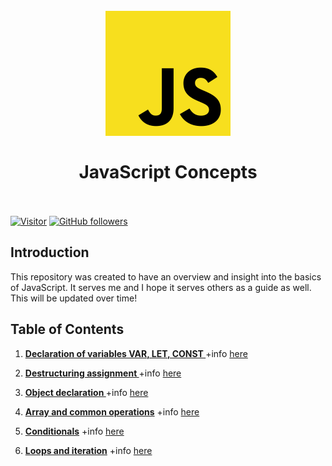 <h1 align="center">
<br>
  <img src="./images/JSLogo.png"  width=200" />
  <br>
    <br>
   JavaScript Concepts     
  <br><br>
</h1>
 

[![Visitor](https://visitor-badge.laobi.icu/badge?page_id=clarethe)](https://github.com/clarethe) [![GitHub followers](https://img.shields.io/github/followers/clarethe.svg?style=social&label=Follow)](https://github.com/clarethe?tab=followers)


## Introduction

This repository was created to have an overview and insight into the basics of JavaScript. It serves me and I hope it serves others as a guide as well. This will be updated over time!

## Table of Contents

1. **[Declaration of variables VAR, LET, CONST ](https://github.com/clarethe/javascript-syntax/blob/main/variables-var-let-const.md)**  +info [here](https://dmitripavlutin.com/javascript-variables-const-let-var/)  

2. **[Destructuring assignment ](https://github.com/clarethe/javascript-syntax/blob/main/destructuring-assigment.md)**  +info [here](https://developer.mozilla.org/en-US/docs/Web/JavaScript/Reference/Operators/Destructuring_assignment)  

3. **[Object declaration ](https://github.com/clarethe/javascript-syntax/blob/main/object-declaration.md)**  +info [here](https://www.javascripttutorial.net/javascript-objects/)  

4. **[Array and common operations](https://github.com/clarethe/javascript-syntax/blob/main/array.md)**  +info [here](https://developer.mozilla.org/en-US/docs/Web/JavaScript/Reference/Global_Objects/Array)  

5. **[Conditionals](https://github.com/clarethe/javascript-syntax/blob/main/conditionals.md)**  +info [here](https://developer.mozilla.org/en-US/docs/Learn/JavaScript/Building_blocks/conditionals)  

6. **[Loops and iteration](https://github.com/clarethe/javascript-syntax/blob/main/loops.md)**  +info [here](https://developer.mozilla.org/en-US/docs/Web/JavaScript/Guide/Loops_and_iteration)  
